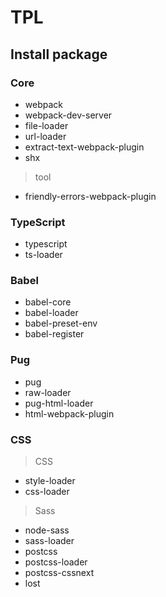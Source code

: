 # TPL

## Install package

### Core

* webpack
* webpack-dev-server
* file-loader
* url-loader
* extract-text-webpack-plugin
* shx

> tool
* friendly-errors-webpack-plugin

### TypeScript

* typescript
* ts-loader

### Babel

* babel-core
* babel-loader
* babel-preset-env
* babel-register

### Pug

* pug
* raw-loader
* pug-html-loader
* html-webpack-plugin

### CSS

> CSS
* style-loader
* css-loader

> Sass
* node-sass
* sass-loader
* postcss
* postcss-loader
* postcss-cssnext
* lost